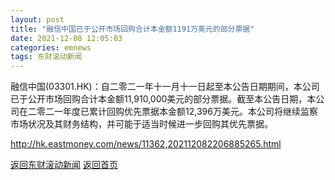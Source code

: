 ```yaml
---
layout: post
title: "融信中国已于公开市场回购合计本金额1191万美元的部分票据"
date: 2021-12-08 12:05:03
categories: emnews
tags: 东财滚动新闻
---
```


融信中国(03301.HK)：自二零二一年十一月十一日起至本公告日期期间，本公司已于公开市场回购合计本金额11,910,000美元的部分票据。截至本公告日期，本公司在二零二一年度已累计回购优先票据本金额12,396万美元。本公司将继续监察市场状况及其财务结构，并可能于适当时候进一步回购其优先票据。

<http://hk.eastmoney.com/news/11362,202112082206885265.html>

[返回东财滚动新闻](//finews.withounder.com/emnews/)
[返回首页](//finews.withounder.com/)